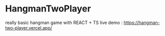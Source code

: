 # HangmanTwoPlayer


really basic hangman game with REACT + TS
live demo : https://hangman-two-player.vercel.app/
